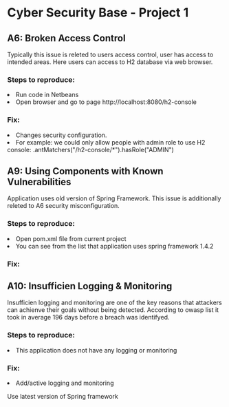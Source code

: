 <H1> Cyber Security Base - Project 1 </H1>

<H2> A6: Broken Access Control </H2>

Typically this issue is releted to users access control, user has access to intended areas. Here users can access to H2 database via web browser.

<H3> Steps to reproduce: </H3>
<li> Run code in Netbeans </li>
<li> Open browser and go to page http://localhost:8080/h2-console </li>

<H3> Fix: </H3>
<li> Changes security configuration.</li>
<li> For example: we could only allow people with admin role to use H2 console: .antMatchers("/h2-console/*").hasRole("ADMIN") </li>

<H2> A9: Using Components with Known Vulnerabilities </H2>

Application uses old version of Spring Framework. This issue is additionally releted to A6 security misconfiguration.

<H3> Steps to reproduce: </H3>
<li> Open pom.xml file from current project </li>
<li> You can see from the list that application uses spring framework 1.4.2 </li>

<H3> Fix: </H3>

<H2> A10: Insufficien Logging & Monitoring </H2>

Insufficien logging and monitoring are one of the key reasons that attackers can achienve their goals without being detected. According to owasp list it took in average 196 days before a breach was identifyed.

<H3> Steps to reproduce: </H3>
<li> This application does not have any logging or monitoring </li>

<H3> Fix: </H3>
<li> Add/active logging and monitoring </li>

Use latest version of Spring framework